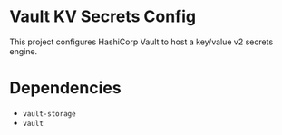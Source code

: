 Vault KV Secrets Config
=======================
This project configures HashiCorp Vault to host a key/value v2 secrets engine.

Dependencies
============
- `vault-storage`
- `vault`
